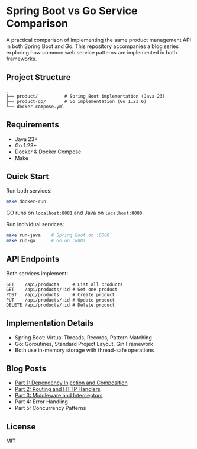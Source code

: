 # Spring Boot vs Go Service Comparison

A practical comparison of implementing the same product management API in both Spring Boot and Go. This repository
accompanies a blog series exploring how common web service patterns are implemented in both frameworks.

## Project Structure

```
.
├── product/          # Spring Boot implementation (Java 23)
├── product-go/       # Go implementation (Go 1.23.6)
└── docker-compose.yml
```

## Requirements

- Java 23+
- Go 1.23+
- Docker & Docker Compose
- Make

## Quick Start

Run both services:

```bash
make docker-run
```

GO runs on `localhost:8081` and Java on `localhost:8080`.

Run individual services:

```bash
make run-java    # Spring Boot on :8080
make run-go      # Go on :8081
```

## API Endpoints

Both services implement:

```
GET    /api/products     # List all products
GET    /api/products/:id # Get one product
POST   /api/products     # Create product
PUT    /api/products/:id # Update product
DELETE /api/products/:id # Delete product
```

## Implementation Details

- Spring Boot: Virtual Threads, Records, Pattern Matching
- Go: Goroutines, Standard Project Layout, Gin Framework
- Both use in-memory storage with thread-safe operations

## Blog Posts

- [Part 1: Dependency Injection and Composition](https://amspicer.medium.com/side-by-side-java-spring-boot-go-9e642e740e84)
- [Part 2: Routing and HTTP Handlers](https://amspicer.medium.com/side-by-side-java-spring-boot-go-e1bab8159f78)
- [Part 3: Middleware and Interceptors](https://amspicer.medium.com/side-by-side-spring-boot-go-749dafa7f285)
- Part 4: Error Handling
- Part 5: Concurrency Patterns

## License

MIT
